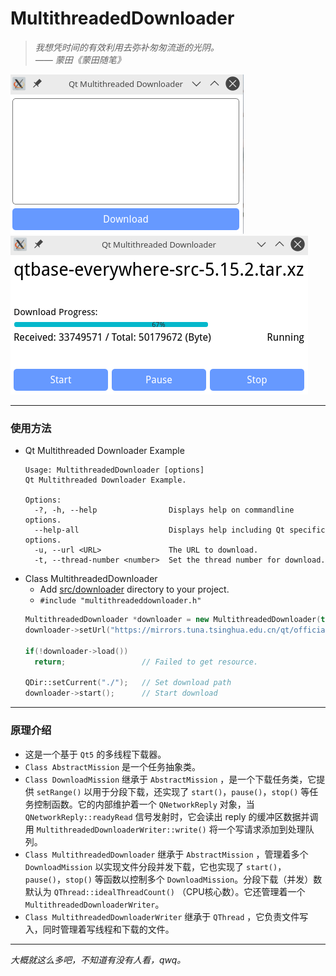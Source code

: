 # MultithreadedDownloader
> *我想凭时间的有效利用去弥补匆匆流逝的光阴。*  
> *—— 蒙田《蒙田随笔》*

![image](./image/MultithreadedDownloader_1.png)
![image](./image/MultithreadedDownloader_2.png)

------
### 使用方法
* Qt Multithreaded Downloader Example
  ```
  Usage: MultithreadedDownloader [options]
  Qt Multithreaded Downloader Example.

  Options:
    -?, -h, --help                Displays help on commandline options.
    --help-all                    Displays help including Qt specific options.
    -u, --url <URL>               The URL to download.
    -t, --thread-number <number>  Set the thread number for download.
  ```
* Class MultithreadedDownloader
  * Add [src/downloader](./src/downloader) directory to your project.
  * `#include "multithreadeddownloader.h"`
  ```cpp
  MultithreadedDownloader *downloader = new MultithreadedDownloader(this);
  downloader->setUrl("https://mirrors.tuna.tsinghua.edu.cn/qt/official_releases/qt/5.15/5.15.2/submodules/qtbase-everywhere-src-5.15.2.zip");

  if(!downloader->load())
    return;                 // Failed to get resource.
  
  QDir::setCurrent("./");   // Set download path
  downloader->start();      // Start download
  ```
------
### 原理介绍
* 这是一个基于 `Qt5` 的多线程下载器。
* `Class AbstractMission` 是一个任务抽象类。
* `Class DownloadMission` 继承于 `AbstractMission` ，是一个下载任务类，它提供 `setRange()` 以用于分段下载，还实现了 `start()`，`pause()`，`stop()` 等任务控制函数。它的内部维护着一个 `QNetworkReply` 对象，当 `QNetworkReply::readyRead` 信号发射时，它会读出 reply 的缓冲区数据并调用 `MultithreadedDownloaderWriter::write()` 将一个写请求添加到处理队列。
* `Class MultithreadedDownloader` 继承于 `AbstractMission` ，管理着多个 `DownloadMission` 以实现文件分段并发下载，它也实现了 `start()`，`pause()`，`stop()` 等函数以控制多个 `DownloadMission`。分段下载（并发）数默认为 `QThread::idealThreadCount()` （CPU核心数）。它还管理着一个 `MultithreadedDownloaderWriter`。
* `Class MultithreadedDownloaderWriter` 继承于 `QThread` ，它负责文件写入，同时管理着写线程和下载的文件。
--------
*大概就这么多吧，不知道有没有人看，qwq。*